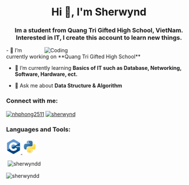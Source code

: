 <h1 align="center">Hi 👋, I'm Sherwynd</h1>
<h3 align="center">Im a student from Quang Tri Gifted High School, VietNam. Interested in IT, I create this account to learn new things.</h3>
<image align = "right" alt = "Coding" width = "400" src = "https://gifdb.com/images/high/cat-smashes-computer-error-dhuuf3glwmz3oe72.webp">
- 🔭 I’m currently working on **Quang Tri Gifted High School**

- 🌱 I’m currently learning **Basics of IT such as Database, Networking, Software, Hardware, ect.**

- 💬 Ask me about **Data Structure & Algorithm**

<h3 align="left">Connect with me:</h3>
<p align="left">
<a href="https://fb.com/nhphong2511" target="blank"><img align="center" src="https://raw.githubusercontent.com/rahuldkjain/github-profile-readme-generator/master/src/images/icons/Social/facebook.svg" alt="nhphong2511" height="30" width="40" /></a>
<a href="https://codeforces.com/profile/sherwynd" target="blank"><img align="center" src="https://raw.githubusercontent.com/rahuldkjain/github-profile-readme-generator/master/src/images/icons/Social/codeforces.svg" alt="sherwynd" height="30" width="40" /></a>
</p>

<h3 align="left">Languages and Tools:</h3>
<p align="left"> <a href="https://www.w3schools.com/cpp/" target="_blank" rel="noreferrer"> <img src="https://raw.githubusercontent.com/devicons/devicon/master/icons/cplusplus/cplusplus-original.svg" alt="cplusplus" width="40" height="40"/> </a> <a href="https://www.python.org" target="_blank" rel="noreferrer"> <img src="https://raw.githubusercontent.com/devicons/devicon/master/icons/python/python-original.svg" alt="python" width="40" height="40"/> </a> </p>

<p>&nbsp;<img align="center" src="https://github-readme-stats.vercel.app/api?username=sherwyndd&show_icons=true&locale=en" alt="sherwyndd" /></p>

<p><img align="center" src="https://github-readme-streak-stats.herokuapp.com/?user=sherwyndd&" alt="sherwyndd" /></p>
